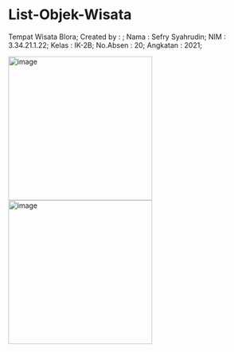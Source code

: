 # List-Objek-Wisata
Tempat Wisata Blora;
Created by : ;
Nama : Sefry Syahrudin;
NIM : 3.34.21.1.22;
Kelas : IK-2B;
No.Absen : 20;
Angkatan : 2021;

<img width="289" alt="image" src="https://user-images.githubusercontent.com/109064862/201651906-f0499cf3-5960-4486-bee1-26fc17841316.png">

<img width="289" alt="image" src="https://user-images.githubusercontent.com/109064862/201652027-11db278f-f78c-482b-bd83-dfe30a75dca3.png">
